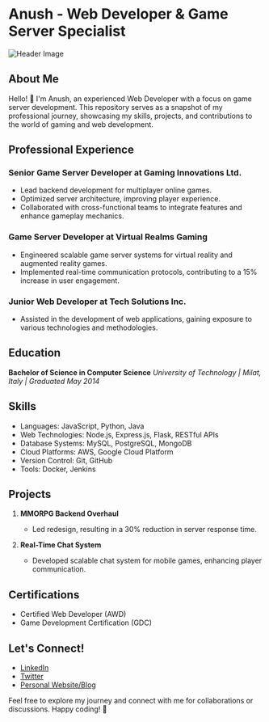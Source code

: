 # Anush - Web Developer & Game Server Specialist

![Header Image](link-to-header-image.png)

## About Me
Hello! 👋 I'm Anush, an experienced Web Developer with a focus on game server development. This repository serves as a snapshot of my professional journey, showcasing my skills, projects, and contributions to the world of gaming and web development.

## Professional Experience

### Senior Game Server Developer at Gaming Innovations Ltd.
- Lead backend development for multiplayer online games.
- Optimized server architecture, improving player experience.
- Collaborated with cross-functional teams to integrate features and enhance gameplay mechanics.

### Game Server Developer at Virtual Realms Gaming
- Engineered scalable game server systems for virtual reality and augmented reality games.
- Implemented real-time communication protocols, contributing to a 15% increase in user engagement.

### Junior Web Developer at Tech Solutions Inc.
- Assisted in the development of web applications, gaining exposure to various technologies and methodologies.

## Education
**Bachelor of Science in Computer Science**
*University of Technology | Milat, Italy | Graduated May 2014*

## Skills
- Languages: JavaScript, Python, Java
- Web Technologies: Node.js, Express.js, Flask, RESTful APIs
- Database Systems: MySQL, PostgreSQL, MongoDB
- Cloud Platforms: AWS, Google Cloud Platform
- Version Control: Git, GitHub
- Tools: Docker, Jenkins

## Projects
1. **MMORPG Backend Overhaul**
   - Led redesign, resulting in a 30% reduction in server response time.

2. **Real-Time Chat System**
   - Developed scalable chat system for mobile games, enhancing player communication.

## Certifications
- Certified Web Developer (AWD)
- Game Development Certification (GDC)

## Let's Connect! 
- [LinkedIn](https://www.linkedin.com/in/your-linkedin-profile)
- [Twitter](https://twitter.com/your-twitter-handle)
- [Personal Website/Blog](https://www.yourwebsite.com)

Feel free to explore my journey and connect with me for collaborations or discussions. Happy coding! 🚀
